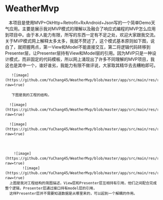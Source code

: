 # WeatherMvp
      本项目是使用MVP+OkHttp+Retrofit+RxAndroid+Json写的一个简单Demo天气应用。主要是展示我对MVP模式的理解以及融合了响应式编程的MVP怎么应用到项目中。由于本人能力有限，所写的东西一定有不足之处，欢迎大家跟我交流。
        关于MVP模式网上解释太多太多，我就不赘述了，这个模式基本原则如下图，说白了，就把握两点，第一View和Model不能直接交互，第二将逻辑代码转移到Presenter层，让Presenter层持有View和Model层的引用。因为MVP只是一种设计模式，而非固定的代码模板，所以网上涌现出了许多不同理解的MVP项目，我这也是其中一个，谁好谁劣，我能力有限不做评说，大家取其精华去去糟粕即可。

       ![image](https://github.com/YuChang45/WeatherMvp/blob/master/app/src/main/res/raw/mvp.png?raw=true)

       下图是我的工程的结构，

      ![image](https://github.com/YuChang45/WeatherMvp/blob/master/app/src/main/res/raw/gc01.png?raw=true)

      ![image](https://github.com/YuChang45/WeatherMvp/blob/master/app/src/main/res/raw/gc02.png?raw=true)



        ![image](https://github.com/YuChang45/WeatherMvp/blob/master/app/src/main/res/raw/gc02.png?raw=true)
            ![image](https://github.com/YuChang45/WeatherMvp/blob/master/app/src/main/res/raw/mvp.png?raw=true)
      上图是我对工程结构的简图描述，View层和Presenter层互相持有引用，他们之间配合完成整个逻辑，Presenter层通过接口持有model层的引用，
      这样Presenter层并不需要知道数据是从哪里来的，可以起到一个解耦的作用。





